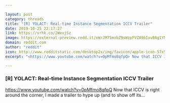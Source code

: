 ```yaml
---

layout: post
category: threads
title: "[R] YOLACT: Real-time Instance Segmentation ICCV Trailer"
date: 2019-10-25 22:17:27
link: https://vrhk.co/2WexjSz
image: https://external-preview.redd.it/oWrJM75mxbZ9sWzpFVZA9bIxvBAg1YMIIcy62_yZRf4.jpg?width=480&height=251.308900524&auto=webp&s=11fbcb9733c08c494af143b3a0c735d664b61ddb
domain: reddit.com
author: "reddit"
icon: http://www.redditstatic.com/desktop2x/img/favicon/apple-icon-57x57.png
excerpt: "<https://www.youtube.com/watch?v=0pMfmo8qfpQ> Now that ICCV is right around the corner, I made a trailer to hype up (and to show off its..."

---
```


### [R] YOLACT: Real-time Instance Segmentation ICCV Trailer

<https://www.youtube.com/watch?v=0pMfmo8qfpQ> Now that ICCV is right around the corner, I made a trailer to hype up (and to show off its...
